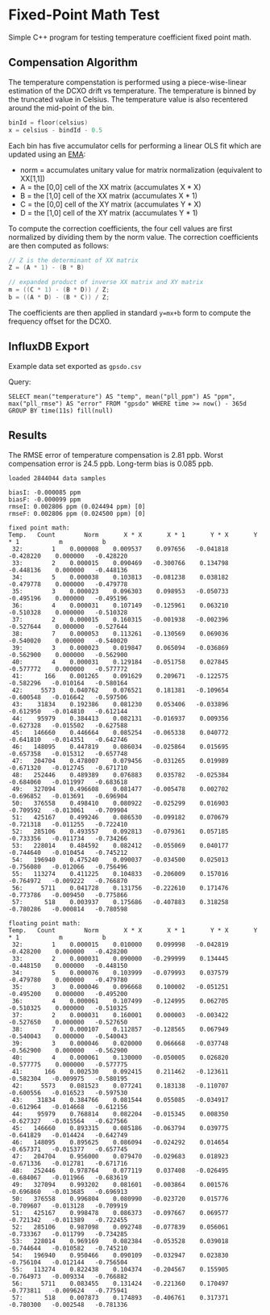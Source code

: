 # Fixed-Point Math Test

Simple C++ program for testing temperature coefficient fixed point math.

## Compensation Algorithm

The temperature compenstation is performed using a piece-wise-linear estimation of the DCXO drift vs temperature.  The
temperature is binned by the truncated value in Celsius.  The temperature value is also recentered around the mid-point of the bin.

```C++
binId = floor(celsius)
x = celsius - bindId - 0.5
```

Each bin has five accumulator cells for performing a linear OLS fit which are updated using an [EMA](https://en.wikipedia.org/wiki/Moving_average#Exponential_moving_average):
- norm = accumulates unitary value for matrix normalization (equivalent to XX[1,1])
- A = the [0,0] cell of the XX matrix (accumulates X * X)
- B = the [1,0] cell of the XX matrix (accumulates X * 1)
- C = the [0,0] cell of the XY matrix (accumulates Y * X)
- D = the [1,0] cell of the XY matrix (accumulates Y * 1)

To compute the correction coefficients, the four cell values are first normalized by dividing them by the norm value.  The correction coefficients are then computed as follows:

```C++
// Z is the determinant of XX matrix
Z = (A * 1) - (B * B)

// expanded product of inverse XX matrix and XY matrix
m = ((C * 1) - (B * D)) / Z;
b = ((A * D) - (B * C)) / Z;
```

The coefficients are then applied in standard `y=mx+b` form to compute the frequency offset for the DCXO.

## InfluxDB Export

Example data set exported as `gpsdo.csv`

Query:
```
SELECT mean("temperature") AS "temp", mean("pll_ppm") AS "ppm", max("pll_rmse") AS "error" FROM "gpsdo" WHERE time >= now() - 365d GROUP BY time(11s) fill(null)
```

## Results

The RMSE error of temperature compensation is 2.81 ppb.  Worst compensation error is 24.5 ppb.  Long-term bias is 0.085 ppb.

```
loaded 2844044 data samples

biasI: -0.000085 ppm
biasF: -0.000099 ppm
rmseI: 0.002806 ppm (0.024494 ppm) [0]
rmseF: 0.002806 ppm (0.024500 ppm) [0]

fixed point math:
Temp.   Count        Norm       X * X       X * 1       Y * X       Y * 1           m           b
 32:        1    0.000008    0.009537    0.097656   -0.041818   -0.428220    0.000000   -0.428220
 33:        2    0.000015    0.090469   -0.300766    0.134798   -0.448136    0.000000   -0.448136
 34:        5    0.000038    0.103813   -0.081238    0.038182   -0.479778    0.000000   -0.479778
 35:        3    0.000023    0.096303    0.098953   -0.050733   -0.495196    0.000000   -0.495196
 36:        4    0.000031    0.107149   -0.125961    0.063210   -0.510328    0.000000   -0.510328
 37:        2    0.000015    0.160315   -0.001938   -0.002396   -0.527644    0.000000   -0.527644
 38:        7    0.000053    0.113261   -0.130569    0.069036   -0.540020    0.000000   -0.540020
 39:        3    0.000023    0.019847    0.065094   -0.036869   -0.562900    0.000000   -0.562900
 40:        4    0.000031    0.129184   -0.051758    0.027845   -0.577772    0.000000   -0.577772
 41:      166    0.001265    0.091629    0.209671   -0.122575   -0.582296   -0.010164   -0.580164
 42:     5573    0.040762    0.076521    0.181381   -0.109654   -0.600548   -0.016642   -0.597506
 43:    31834    0.192386    0.081230    0.053406   -0.033896   -0.612950   -0.014810   -0.612144
 44:    95979    0.384413    0.082131   -0.016937    0.009356   -0.627328   -0.015502   -0.627588
 45:   146660    0.446664    0.085254   -0.065338    0.040772   -0.641810   -0.014351   -0.642746
 46:   148095    0.447819    0.086034   -0.025864    0.015695   -0.657358   -0.015312   -0.657748
 47:   204704    0.478007    0.079456   -0.031265    0.019989   -0.671320   -0.012745   -0.671710
 48:   252446    0.489389    0.076883    0.035782   -0.025384   -0.684060   -0.011997   -0.683618
 49:   327094    0.496608    0.081477   -0.005478    0.002702   -0.696852   -0.013691   -0.696904
 50:   376558    0.498410    0.080922   -0.025299    0.016903   -0.709592   -0.013061   -0.709904
 51:   425167    0.499246    0.086530   -0.099182    0.070679   -0.721318   -0.011255   -0.722410
 52:   285106    0.493557    0.092813   -0.079361    0.057185   -0.733356   -0.011734   -0.734266
 53:   228014    0.484592    0.082412   -0.055069    0.040177   -0.744640   -0.010454   -0.745212
 54:   196940    0.475240    0.090037   -0.034500    0.025013   -0.756080   -0.012066   -0.756496
 55:   113274    0.411225    0.104833   -0.206009    0.157016   -0.764972   -0.009222   -0.766870
 56:     5711    0.041728    0.131756   -0.222610    0.171476   -0.773786   -0.009450   -0.775866
 57:      518    0.003937    0.175686   -0.407883    0.318258   -0.780286   -0.000814   -0.780598

floating point math:
Temp.   Count        Norm       X * X       X * 1       Y * X       Y * 1           m           b
 32:        1    0.000015    0.010000    0.099998   -0.042819   -0.428200    0.000000   -0.428200
 33:        2    0.000031    0.090000   -0.299999    0.134445   -0.448150    0.000000   -0.448150
 34:        5    0.000076    0.103999   -0.079993    0.037579   -0.479780    0.000000   -0.479780
 35:        3    0.000046    0.096668    0.100002   -0.051251   -0.495200    0.000000   -0.495200
 36:        4    0.000061    0.107499   -0.124995    0.062705   -0.510325    0.000000   -0.510325
 37:        2    0.000031    0.160001    0.000003   -0.003422   -0.527650    0.000000   -0.527650
 38:        7    0.000107    0.112857   -0.128565    0.067949   -0.540043    0.000000   -0.540043
 39:        3    0.000046    0.020000    0.066668   -0.037748   -0.562900    0.000000   -0.562900
 40:        4    0.000061    0.130000   -0.050005    0.026820   -0.577775    0.000000   -0.577775
 41:      166    0.002530    0.092415    0.211462   -0.123611   -0.582304   -0.009975   -0.580195
 42:     5573    0.081523    0.077241    0.183138   -0.110707   -0.600556   -0.016523   -0.597530
 43:    31834    0.384766    0.081544    0.055085   -0.034917   -0.612964   -0.014668   -0.612156
 44:    95979    0.768814    0.082204   -0.015345    0.008350   -0.627327   -0.015564   -0.627566
 45:   146660    0.893315    0.085186   -0.063794    0.039775   -0.641829   -0.014424   -0.642749
 46:   148095    0.895625    0.086094   -0.024292    0.014654   -0.657371   -0.015377   -0.657745
 47:   204704    0.956000    0.079470   -0.029683    0.018923   -0.671336   -0.012781   -0.671716
 48:   252446    0.978764    0.077119    0.037408   -0.026495   -0.684067   -0.011966   -0.683619
 49:   327094    0.993202    0.081601   -0.003864    0.001576   -0.696860   -0.013685   -0.696913
 50:   376558    0.996804    0.080990   -0.023720    0.015776   -0.709607   -0.013128   -0.709919
 51:   425167    0.998478    0.086373   -0.097667    0.069577   -0.721342   -0.011389   -0.722455
 52:   285106    0.987098    0.092748   -0.077839    0.056061   -0.733367   -0.011799   -0.734285
 53:   228014    0.969169    0.082384   -0.053528    0.039018   -0.744644   -0.010582   -0.745210
 54:   196940    0.950466    0.090109   -0.032947    0.023830   -0.756104   -0.012144   -0.756504
 55:   113274    0.822438    0.104374   -0.204567    0.155905   -0.764973   -0.009334   -0.766882
 56:     5711    0.083455    0.131424   -0.221360    0.170497   -0.773811   -0.009624   -0.775941
 57:      518    0.007873    0.174893   -0.406761    0.317371   -0.780300   -0.002548   -0.781336
```
